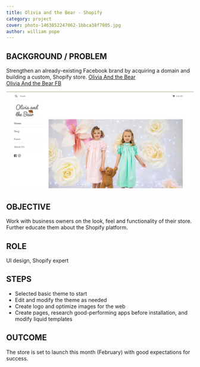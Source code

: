 ```yaml
---
title: Olivia and the Bear - Shopify
category: project
cover: photo-1463852247062-1bbca38f7805.jpg
author: william pope
---
```


## BACKGROUND / PROBLEM
Strengthen an already-existing Facebook brand by acquiring a domain and building a custom, Shopify store.
[Olivia And the Bear](https://www.oliviaandbear.com/)<br />
[Olivia And the Bear FB](https://www.facebook.com/oliviaandthebear/)

![unsplash.com](./oliviaandbear.jpg)

## OBJECTIVE
Work with business owners on the look, feel and functionality of their store. Further educate them about the Shopify platform.

## ROLE
UI design, Shopify expert

## STEPS
<ul class="li-style">
<li>Selected basic theme to start</li>
<li>Edit and modify the theme as needed</li>
<li>Create logo and optimize images for the web</li>
<li>Create pages, research good-performing apps before installation, and modify liquid templates</li>
</ul>

## OUTCOME
The store is set to launch this month (February) with good expectations for success.

